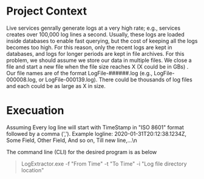 # Project Context
Live services genrally generate logs at a very high rate; e.g., services creates over 100,000 log lines a second.
Usually, these logs are loaded inside databases to enable fast querying, but the cost of keeping all the
logs becomes too high. For this reason, only the recent logs are kept in databases, and logs for longer
periods are kept in file archives.
For this problem, we should assume we store our data in multiple files. We close a file and start a new
file when the file size reaches X (X could be in GBs) . Our file names are of the format LogFile-######.log (e.g., LogFile-
000008.log, or LogFile-000139.log). There could be thousands of log files and each could be as large as X in size.

# Execuation
Assuming Every log line will start with TimeStamp in "ISO 8601" format followed by a comma (',').
Example logline:
2020-01-31T20:12:38.1234Z, Some Field, Other Field, And so on, Till new line,...\n

The command line (CLI) for the desired program is as below
> LogExtractor.exe -f "From Time" -t "To Time" -i "Log file directory location" 

